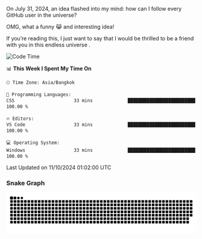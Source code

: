 On July 31, 2024, an idea flashed into my mind: how can I follow every GitHub user in the universe?

OMG, what a funny 😹 and interesting idea!

If you’re reading this, I just want to say that I would be thrilled to be a friend with you in this endless universe . 


<!--START_SECTION:waka-->
![Code Time](http://img.shields.io/badge/Code%20Time-15%20hrs%208%20mins-blue)

📊 **This Week I Spent My Time On** 

```text
🕑︎ Time Zone: Asia/Bangkok

💬 Programming Languages: 
CSS                      33 mins             █████████████████████████   100.00 % 

🔥 Editors: 
VS Code                  33 mins             █████████████████████████   100.00 % 

💻 Operating System: 
Windows                  33 mins             █████████████████████████   100.00 % 
```


 Last Updated on 11/10/2024 01:02:00 UTC
<!--END_SECTION:waka-->

### Snake Graph
![snake graph](https://github.com/tqlucitvn/tqlucitvn/blob/snake-graph-output/github-contribution-grid-snake.svg)
